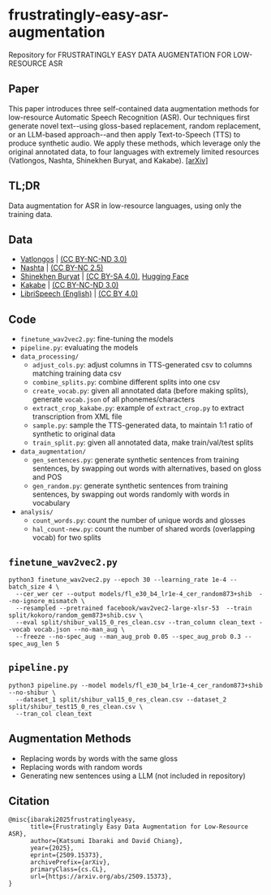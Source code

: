 # frustratingly-easy-asr-augmentation
Repository for FRUSTRATINGLY EASY DATA AUGMENTATION FOR LOW-RESOURCE ASR

## Paper
This paper introduces three self-contained data augmentation methods for low-resource Automatic Speech Recognition (ASR). Our techniques first generate novel text--using gloss-based replacement, random replacement, or an LLM-based approach--and then apply Text-to-Speech (TTS) to produce synthetic audio. We apply these methods, which leverage only the original annotated data, to four languages with extremely limited resources (Vatlongos, Nashta, Shinekhen Buryat, and Kakabe).
[[arXiv]](https://arxiv.org/abs/2509.15373)

## TL;DR
Data augmentation for ASR in low-resource languages, using only the training data.

## Data
- [Vatlongos](https://pangloss.cnrs.fr/corpus/Vatlongos?lang=en) | [(CC BY-NC-ND 3.0)](https://creativecommons.org/licenses/by-nc-nd/3.0/)
- [Nashta](https://pangloss.cnrs.fr/corpus/Nashta?lang=en) | [(CC BY-NC 2.5)](https://creativecommons.org/licenses/by-nc/2.5/)
- [Shinekhen Buryat](https://tufs.repo.nii.ac.jp/search?page=1&size=50&sort=custom_sort&search_type=2&q=1729497608274) | [(CC BY-SA 4.0)](https://creativecommons.org/licenses/by-sa/4.0/deed.en), [Hugging Face](https://huggingface.co/datasets/kibaraki/Shinekhen-Buryat)
- [Kakabe](https://pangloss.cnrs.fr/corpus/Kakabe?lang=en) | [(CC BY-NC-ND 3.0)](https://creativecommons.org/licenses/by-nc-nd/3.0/)
- [LibriSpeech (English)](https://www.openslr.org/12) | [(CC BY 4.0)](https://creativecommons.org/licenses/by/4.0/deed.en)
  
## Code
- `finetune_wav2vec2.py`: fine-tuning the models
- `pipeline.py`: evaluating the models
- `data_processing/`
  - `adjust_cols.py`: adjust columns in TTS-generated csv to columns matching training data csv 
  - `combine_splits.py`: combine different splits into one csv
  - `create_vocab.py`: given all annotated data (before making splits), generate `vocab.json` of all phonemes/characters
  - `extract_crop_kakabe.py`: example of `extract_crop.py` to extract transcription from XML file
  - `sample.py`: sample the TTS-generated data, to maintain 1:1 ratio of synthetic to original data
  - `train_split.py`: given all annotated data, make train/val/test splits
- `data_augmentation/`
  - `gen_sentences.py`: generate synthetic sentences from training sentences, by swapping out words with alternatives, based on gloss and POS
  - `gen_random.py`: generate synthetic sentences from training sentences, by swapping out words randomly with words in vocabulary
- `analysis/`
  - `count_words.py`: count the number of unique words and glosses
  - `hal_count-new.py`: count the number of shared words (overlapping vocab) for two splits


## `finetune_wav2vec2.py`
```
python3 finetune_wav2vec2.py --epoch 30 --learning_rate 1e-4 --batch_size 4 \
  --cer_wer cer --output models/fl_e30_b4_lr1e-4_cer_random873+shib  --no-ignore_mismatch \
  --resampled --pretrained facebook/wav2vec2-large-xlsr-53  --train split/kokoro/random_gem873+shib.csv \
  --eval split/shibur_val15_0_res_clean.csv --tran_column clean_text --vocab vocab.json --no-man_aug \
  --freeze --no-spec_aug --man_aug_prob 0.05 --spec_aug_prob 0.3 --spec_aug_len 5
```

## `pipeline.py`
```
python3 pipeline.py --model models/fl_e30_b4_lr1e-4_cer_random873+shib --no-shibur \
  --dataset_1 split/shibur_val15_0_res_clean.csv --dataset_2 split/shibur_test15_0_res_clean.csv \
  --tran_col clean_text
```
## Augmentation Methods
- Replacing words by words with the same gloss
- Replacing words with random words
- Generating new sentences using a LLM (not included in repository)

## Citation
```
@misc{ibaraki2025frustratinglyeasy,
      title={Frustratingly Easy Data Augmentation for Low-Resource ASR}, 
      author={Katsumi Ibaraki and David Chiang},
      year={2025},
      eprint={2509.15373},
      archivePrefix={arXiv},
      primaryClass={cs.CL},
      url={https://arxiv.org/abs/2509.15373}, 
}
```
